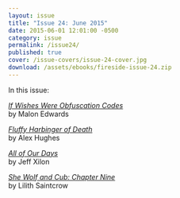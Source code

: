 ```yaml
---
layout: issue
title: "Issue 24: June 2015"
date: 2015-06-01 12:01:00 -0500
category: issue
permalink: /issue24/
published: true
cover: /issue-covers/issue-24-cover.jpg
download: /assets/ebooks/fireside-issue-24.zip
---
```


In this issue:

[_If Wishes Were Obfuscation Codes_](/issue24/chapter/if-wishes-were-obfuscation-codes/)<br/>
by Malon Edwards

[_Fluffy Harbinger of Death_](/issue24/chapter/fluffy-harbinger-of-death/)<br/>
by Alex Hughes

[_All of Our Days_](/issue24/chapter/all-of-our-days/)<br/>
by Jeff Xilon

[_She Wolf and Cub: Chapter Nine_](/issue24/chapter/she-wolf-and-cub-chapter-nine/)<br/>
by Lilith Saintcrow
